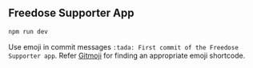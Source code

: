 ## Freedose Supporter App

```bash
npm run dev
```

Use emoji in commit messages `:tada: First commit of the Freedose Supporter app`. Refer [Gitmoji](https://gitmoji.dev) for finding an appropriate emoji shortcode.
